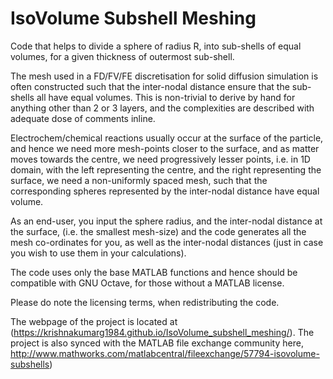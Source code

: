 # IsoVolume Subshell Meshing
Code that helps to divide a sphere of radius R, into sub-shells of equal volumes, for a given thickness of outermost sub-shell. 

The mesh used in a FD/FV/FE discretisation for solid diffusion
simulation is often constructed such that the inter-nodal distance ensure that the sub-shells all have equal volumes.
This is non-trivial to derive by hand for anything other than 2 or 3 layers,  and the complexities are described with adequate dose of comments inline.

Electrochem/chemical reactions usually occur at the surface of the particle, and hence we need more mesh-points closer to the surface, and as matter moves towards the centre, we need progressively lesser points, i.e. in 1D domain, with the left representing the centre, and the right representing the surface, we need a non-uniformly spaced mesh, such that the corresponding spheres represented by the inter-nodal distance have equal volume.

As an end-user, you input the sphere radius, and the inter-nodal distance at the surface, (i.e. the smallest mesh-size) and the code generates all the mesh co-ordinates for you, as well as the inter-nodal distances (just in case you wish to use them in your calculations).

The code uses only the base MATLAB functions and hence should be compatible with GNU Octave, for those without a MATLAB license.

Please do note the licensing terms, when redistributing the code.

The webpage of the project is located at (https://krishnakumarg1984.github.io/IsoVolume_subshell_meshing/). The project is also synced with the MATLAB file exchange community here, http://www.mathworks.com/matlabcentral/fileexchange/57794-isovolume-subshells)
